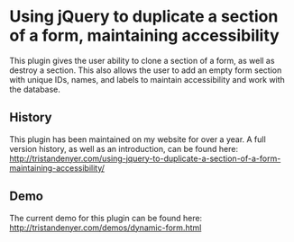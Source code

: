 <h1>Using jQuery to duplicate a section of a form, maintaining accessibility</h1>
This plugin gives the user ability to clone a section of a form, as well as destroy a section. This also allows the user to add an empty form section with unique IDs, names, and labels to maintain accessibility and work with the database.

<h2>History</h2>
This plugin has been maintained on my website for over a year. A full version history, as well as an introduction, can be found here: <a href="http://tristandenyer.com/using-jquery-to-duplicate-a-section-of-a-form-maintaining-accessibility/" target="_blank">http://tristandenyer.com/using-jquery-to-duplicate-a-section-of-a-form-maintaining-accessibility/</a>
<br />
<h2>Demo</h2>
The current demo for this plugin can be found here: <a href="http://tristandenyer.com/demos/dynamic-form.html" target="_blank">http://tristandenyer.com/demos/dynamic-form.html</a>